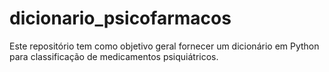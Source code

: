 # dicionario_psicofarmacos
Este repositório tem como objetivo geral fornecer um dicionário em Python para classificação de medicamentos psiquiátricos.
